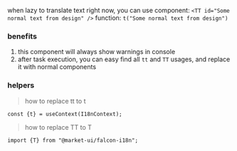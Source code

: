 when lazy to translate text right now, you can use 
component: `<TT id="Some normal text from design" />`
function: `t("Some normal text from design")`

### benefits
1. this component will always show warnings in console
2. after task execution, you can easy find all `tt` and `TT` usages, and replace it with normal components

### helpers
> how to replace tt to t
```
const {t} = useContext(I18nContext);
```

> how to replace TT to T
```
import {T} from "@market-ui/falcon-i18n";
```
